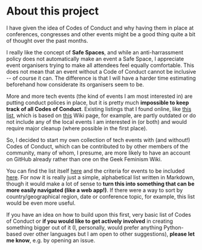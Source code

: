 # About this project

I have given the idea of Codes of Conduct and why having them in place at conferences, congresses and other events might be a good thing quite a bit of thought over the past months.

I really like the concept of **Safe Spaces**, and while an anti-harrassment policy does not automatically make an event a Safe Space, I appreciate event organisers trying to make all attendees feel equally comfortable. This does not mean that an event without a Code of Conduct cannot be inclusive -- of course it can. The difference is that I will have a harder time estimating beforehand how considerate its organisers seem to be.

More and more tech events (the kind of events I am most interested in) are putting conduct polices in place, but it is pretty much **impossible to keep track of all Codes of Conduct**. Existing listings that I found online, like [this list](http://adainitiative.org/what-we-do/conference-policies/), which is based on [this](http://geekfeminism.wikia.com/wiki/Conference_anti-harassment/Adoption) Wiki page, for example, are partly outdated or do not include any of the local events I am interested in (or both) and would require major cleanup (where possible in the first place).

So, I decided to start my own collection of tech events with (and without!) Codes of Conduct, which can be contributed to by other members of the community, many of whom, I presume, are more likely to have an account on GitHub already rather than one on the  Geek Feminism Wiki.

You can find the list itself [here](https://github.com/kerstin/ALLtheCodeOfConducts/blob/master/events.md) and the criteria for events to be included [here](https://github.com/kerstin/ALLtheCodeOfConducts/blob/master/criteria.md). For now it is really just a simple, alphabetical list written in Markdown, though it would make a lot of sense to **turn this into something that can be more easily navigated (like a web app!)**. If there were a way to sort by country/geographical region, date or conference topic, for example, this list would be even more useful.

If you have an idea on how to build upon this first, very basic list of Codes of Conduct or **if you would like to get actively involved** in creating something bigger out of it (I, personally, would prefer anything Python-based over other languages but I am open to other suggestions), **please let me know**, e.g. by opening an issue.
